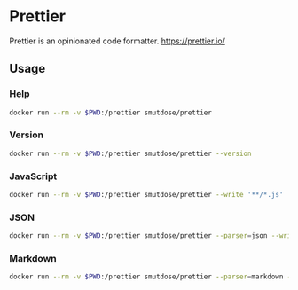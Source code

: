 # Prettier

Prettier is an opinionated code formatter. <https://prettier.io/>

## Usage

### Help

```sh
docker run --rm -v $PWD:/prettier smutdose/prettier
```

### Version

```sh
docker run --rm -v $PWD:/prettier smutdose/prettier --version
```

### JavaScript

```sh
docker run --rm -v $PWD:/prettier smutdose/prettier --write '**/*.js'
```

### JSON

```sh
docker run --rm -v $PWD:/prettier smutdose/prettier --parser=json --write '**/*.json'
```

### Markdown

```sh
docker run --rm -v $PWD:/prettier smutdose/prettier --parser=markdown --write '**/*.md'
